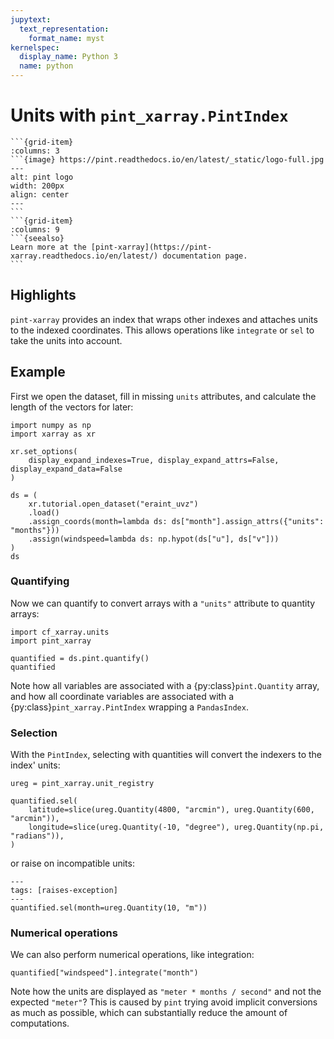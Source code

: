 ```yaml
---
jupytext:
  text_representation:
    format_name: myst
kernelspec:
  display_name: Python 3
  name: python
---
```


# Units with `pint_xarray.PintIndex`

````{grid}
```{grid-item}
:columns: 3
```{image} https://pint.readthedocs.io/en/latest/_static/logo-full.jpg
---
alt: pint logo
width: 200px
align: center
---
```
```{grid-item}
:columns: 9
```{seealso}
Learn more at the [pint-xarray](https://pint-xarray.readthedocs.io/en/latest/) documentation page.
```
````

## Highlights

`pint-xarray` provides an index that wraps other indexes and attaches units to the indexed coordinates. This allows operations like `integrate` or `sel` to take the units into account.

## Example

First we open the dataset, fill in missing `units` attributes, and calculate the length of the vectors for later:

```{code-cell} python
import numpy as np
import xarray as xr

xr.set_options(
    display_expand_indexes=True, display_expand_attrs=False, display_expand_data=False
)

ds = (
    xr.tutorial.open_dataset("eraint_uvz")
    .load()
    .assign_coords(month=lambda ds: ds["month"].assign_attrs({"units": "months"}))
    .assign(windspeed=lambda ds: np.hypot(ds["u"], ds["v"]))
)
ds
```

### Quantifying

Now we can quantify to convert arrays with a `"units"` attribute to quantity arrays:

```{code-cell} python
import cf_xarray.units
import pint_xarray

quantified = ds.pint.quantify()
quantified
```

Note how all variables are associated with a {py:class}`pint.Quantity` array, and how all coordinate variables are associated with a {py:class}`pint_xarray.PintIndex` wrapping a `PandasIndex`.

### Selection

With the `PintIndex`, selecting with quantities will convert the indexers to the index' units:

```{code-cell} python
ureg = pint_xarray.unit_registry

quantified.sel(
    latitude=slice(ureg.Quantity(4800, "arcmin"), ureg.Quantity(600, "arcmin")),
    longitude=slice(ureg.Quantity(-10, "degree"), ureg.Quantity(np.pi, "radians")),
)
```

or raise on incompatible units:

```{code-cell} python
---
tags: [raises-exception]
---
quantified.sel(month=ureg.Quantity(10, "m"))
```

### Numerical operations

We can also perform numerical operations, like integration:

```{code-cell} python
quantified["windspeed"].integrate("month")
```

Note how the units are displayed as `"meter * months / second"` and not the expected `"meter"`? This is caused by `pint` trying avoid implicit conversions as much as possible, which can substantially reduce the amount of computations.

